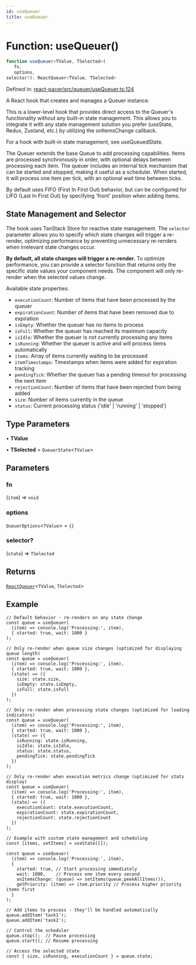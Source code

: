 ```yaml
---
id: useQueuer
title: useQueuer
---
```


<!-- DO NOT EDIT: this page is autogenerated from the type comments -->

# Function: useQueuer()

```ts
function useQueuer<TValue, TSelected>(
   fn, 
   options, 
selector?): ReactQueuer<TValue, TSelected>
```

Defined in: [react-pacer/src/queuer/useQueuer.ts:124](https://github.com/TanStack/pacer/blob/main/packages/react-pacer/src/queuer/useQueuer.ts#L124)

A React hook that creates and manages a Queuer instance.

This is a lower-level hook that provides direct access to the Queuer's functionality without
any built-in state management. This allows you to integrate it with any state management solution
you prefer (useState, Redux, Zustand, etc.) by utilizing the onItemsChange callback.

For a hook with built-in state management, see useQueuedState.

The Queuer extends the base Queue to add processing capabilities. Items are processed
synchronously in order, with optional delays between processing each item. The queuer includes
an internal tick mechanism that can be started and stopped, making it useful as a scheduler.
When started, it will process one item per tick, with an optional wait time between ticks.

By default uses FIFO (First In First Out) behavior, but can be configured for LIFO
(Last In First Out) by specifying 'front' position when adding items.

## State Management and Selector

The hook uses TanStack Store for reactive state management. The `selector` parameter allows you
to specify which state changes will trigger a re-render, optimizing performance by preventing
unnecessary re-renders when irrelevant state changes occur.

**By default, all state changes will trigger a re-render.** To optimize performance, you can
provide a selector function that returns only the specific state values your component needs.
The component will only re-render when the selected values change.

Available state properties:
- `executionCount`: Number of items that have been processed by the queuer
- `expirationCount`: Number of items that have been removed due to expiration
- `isEmpty`: Whether the queuer has no items to process
- `isFull`: Whether the queuer has reached its maximum capacity
- `isIdle`: Whether the queuer is not currently processing any items
- `isRunning`: Whether the queuer is active and will process items automatically
- `items`: Array of items currently waiting to be processed
- `itemTimestamps`: Timestamps when items were added for expiration tracking
- `pendingTick`: Whether the queuer has a pending timeout for processing the next item
- `rejectionCount`: Number of items that have been rejected from being added
- `size`: Number of items currently in the queue
- `status`: Current processing status ('idle' | 'running' | 'stopped')

## Type Parameters

• **TValue**

• **TSelected** = `QueuerState`\<`TValue`\>

## Parameters

### fn

(`item`) => `void`

### options

`QueuerOptions`\<`TValue`\> = `{}`

### selector?

(`state`) => `TSelected`

## Returns

[`ReactQueuer`](../../interfaces/reactqueuer.md)\<`TValue`, `TSelected`\>

## Example

```tsx
// Default behavior - re-renders on any state change
const queue = useQueuer(
  (item) => console.log('Processing:', item),
  { started: true, wait: 1000 }
);

// Only re-render when queue size changes (optimized for displaying queue length)
const queue = useQueuer(
  (item) => console.log('Processing:', item),
  { started: true, wait: 1000 },
  (state) => ({
    size: state.size,
    isEmpty: state.isEmpty,
    isFull: state.isFull
  })
);

// Only re-render when processing state changes (optimized for loading indicators)
const queue = useQueuer(
  (item) => console.log('Processing:', item),
  { started: true, wait: 1000 },
  (state) => ({
    isRunning: state.isRunning,
    isIdle: state.isIdle,
    status: state.status,
    pendingTick: state.pendingTick
  })
);

// Only re-render when execution metrics change (optimized for stats display)
const queue = useQueuer(
  (item) => console.log('Processing:', item),
  { started: true, wait: 1000 },
  (state) => ({
    executionCount: state.executionCount,
    expirationCount: state.expirationCount,
    rejectionCount: state.rejectionCount
  })
);

// Example with custom state management and scheduling
const [items, setItems] = useState([]);

const queue = useQueuer(
  (item) => console.log('Processing:', item),
  {
    started: true, // Start processing immediately
    wait: 1000,    // Process one item every second
    onItemsChange: (queue) => setItems(queue.peekAllItems()),
    getPriority: (item) => item.priority // Process higher priority items first
  }
);

// Add items to process - they'll be handled automatically
queue.addItem('task1');
queue.addItem('task2');

// Control the scheduler
queue.stop();  // Pause processing
queue.start(); // Resume processing

// Access the selected state
const { size, isRunning, executionCount } = queue.state;
```
